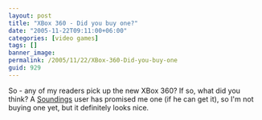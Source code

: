 ```yaml
---
layout: post
title: "XBox 360 - Did you buy one?"
date: "2005-11-22T09:11:00+06:00"
categories: [video games]
tags: []
banner_image: 
permalink: /2005/11/22/XBox-360-Did-you-buy-one
guid: 929
---
```


So - any of my readers pick up the new XBox 360? If so, what did you think? A <a href="http://ray.camdenfamily.com/projects/soundings">Soundings</a> user has promised me one (if he can get it), so I'm not buying one yet, but it definitely looks nice.
